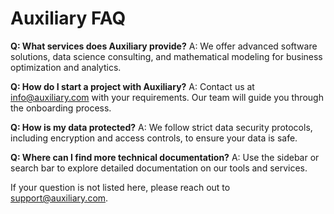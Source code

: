 # Auxiliary FAQ

**Q: What services does Auxiliary provide?**
A: We offer advanced software solutions, data science consulting, and mathematical modeling for business optimization and analytics.

**Q: How do I start a project with Auxiliary?**
A: Contact us at <info@auxiliary.com> with your requirements. Our team will guide you through the onboarding process.

**Q: How is my data protected?**
A: We follow strict data security protocols, including encryption and access controls, to ensure your data is safe.

**Q: Where can I find more technical documentation?**
A: Use the sidebar or search bar to explore detailed documentation on our tools and services.

If your question is not listed here, please reach out to <support@auxiliary.com>.
